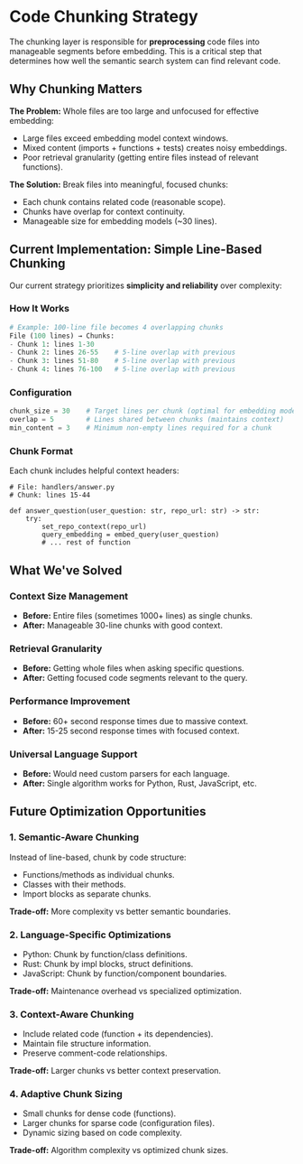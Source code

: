 # Code Chunking Strategy

The chunking layer is responsible for **preprocessing** code files into manageable segments before embedding. This is a critical step that determines how well the semantic search system can find relevant code.

## Why Chunking Matters

**The Problem:** Whole files are too large and unfocused for effective embedding:

- Large files exceed embedding model context windows.
- Mixed content (imports + functions + tests) creates noisy embeddings.
- Poor retrieval granularity (getting entire files instead of relevant functions).

**The Solution:** Break files into meaningful, focused chunks:

- Each chunk contains related code (reasonable scope).
- Chunks have overlap for context continuity.
- Manageable size for embedding models (~30 lines).

## Current Implementation: Simple Line-Based Chunking

Our current strategy prioritizes **simplicity and reliability** over complexity:

### How It Works

```python
# Example: 100-line file becomes 4 overlapping chunks
File (100 lines) → Chunks:
- Chunk 1: lines 1-30
- Chunk 2: lines 26-55    # 5-line overlap with previous
- Chunk 3: lines 51-80    # 5-line overlap with previous
- Chunk 4: lines 76-100   # 5-line overlap with previous
```

### Configuration

```python
chunk_size = 30    # Target lines per chunk (optimal for embedding models)
overlap = 5        # Lines shared between chunks (maintains context)
min_content = 3    # Minimum non-empty lines required for a chunk
```

### Chunk Format

Each chunk includes helpful context headers:

```text
# File: handlers/answer.py
# Chunk: lines 15-44

def answer_question(user_question: str, repo_url: str) -> str:
    try:
        set_repo_context(repo_url)
        query_embedding = embed_query(user_question)
        # ... rest of function
```

## What We've Solved

### Context Size Management

- **Before:** Entire files (sometimes 1000+ lines) as single chunks.
- **After:** Manageable 30-line chunks with good context.

### Retrieval Granularity

- **Before:** Getting whole files when asking specific questions.
- **After:** Getting focused code segments relevant to the query.

### Performance Improvement

- **Before:** 60+ second response times due to massive context.
- **After:** 15-25 second response times with focused context.

### Universal Language Support

- **Before:** Would need custom parsers for each language.
- **After:** Single algorithm works for Python, Rust, JavaScript, etc.

## Future Optimization Opportunities

### 1. **Semantic-Aware Chunking**

Instead of line-based, chunk by code structure:

- Functions/methods as individual chunks.
- Classes with their methods.
- Import blocks as separate chunks.

**Trade-off:** More complexity vs better semantic boundaries.

### 2. **Language-Specific Optimizations**

- Python: Chunk by function/class definitions.
- Rust: Chunk by impl blocks, struct definitions.
- JavaScript: Chunk by function/component boundaries.

**Trade-off:** Maintenance overhead vs specialized optimization.

### 3. **Context-Aware Chunking**

- Include related code (function + its dependencies).
- Maintain file structure information.
- Preserve comment-code relationships.

**Trade-off:** Larger chunks vs better context preservation.

### 4. **Adaptive Chunk Sizing**

- Small chunks for dense code (functions).
- Larger chunks for sparse code (configuration files).
- Dynamic sizing based on code complexity.

**Trade-off:** Algorithm complexity vs optimized chunk sizes.
